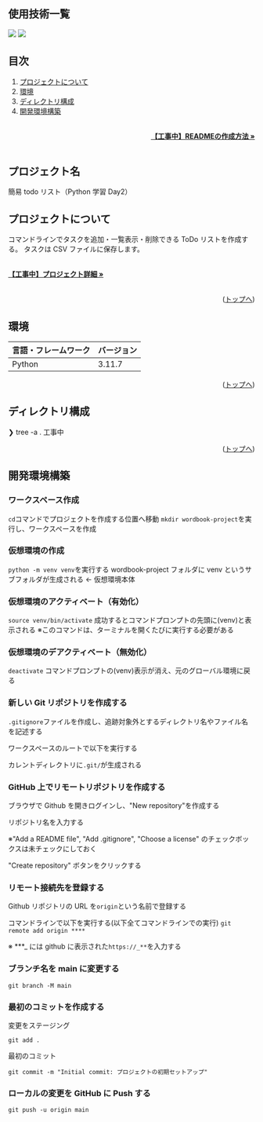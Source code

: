 <div id="top"></div>

## 使用技術一覧

<!-- シールド一覧 -->
<!-- 該当するプロジェクトの中から任意のものを選ぶ-->
<p style="display: inline">
  <!-- バックエンドのフレームワーク一覧 -->
  <img src="https://img.shields.io/badge/-Django-092E20.svg?logo=django&style=for-the-badge">
  <!-- バックエンドの言語一覧 -->
  <img src="https://img.shields.io/badge/-Python-F2C63C.svg?logo=python&style=for-the-badge">
</p>

## 目次

1. [プロジェクトについて](#プロジェクトについて)
2. [環境](#環境)
3. [ディレクトリ構成](#ディレクトリ構成)
4. [開発環境構築](#開発環境構築)

<!-- READMEの作成方法のドキュメントのリンク -->
<br />
<div align="right">
    <a href="READMEの作成方法のリンク"><strong>【工事中】READMEの作成方法 »</strong></a>
</div>
<br />
<!-- プロジェクト名を記載 -->

## プロジェクト名

簡易 todo リスト（Python 学習 Day2）

<!-- プロジェクトについて -->

## プロジェクトについて

コマンドラインでタスクを追加・一覧表示・削除できる ToDo リストを作成する。
タスクは CSV ファイルに保存します。

<!-- プロジェクトの概要を記載 -->

  <p align="left">
    <br />
    <!-- プロジェクト詳細にBacklogのWikiのリンク -->
    <a href="Backlogのwikiリンク"><strong>【工事中】プロジェクト詳細 »</strong></a>
    <br />
    <br />

<p align="right">(<a href="#top">トップへ</a>)</p>

## 環境

<!-- 言語、フレームワーク、ミドルウェア、インフラの一覧とバージョンを記載 -->

| 言語・フレームワーク | バージョン |
| -------------------- | ---------- |
| Python               | 3.11.7     |

<p align="right">(<a href="#top">トップへ</a>)</p>

## ディレクトリ構成

<!-- Treeコマンドを使ってディレクトリ構成を記載 -->

❯ tree -a
.
工事中

<p align="right">(<a href="#top">トップへ</a>)</p>

## 開発環境構築

<!-- コンテナの作成方法、パッケージのインストール方法など、開発環境構築に必要な情報を記載 -->

### ワークスペース作成

`cd`コマンドでプロジェクトを作成する位置へ移動
`mkdir wordbook-project`を実行し、ワークスペースを作成

### 仮想環境の作成

`python -m venv venv`を実行する
wordbook-project フォルダに venv というサブフォルダが生成される ← 仮想環境本体

### 仮想環境のアクティベート（有効化）

`source venv/bin/activate`
成功するとコマンドプロンプトの先頭に(venv)と表示される
※このコマンドは、ターミナルを開くたびに実行する必要がある

### 仮想環境のデアクティベート（無効化）

`deactivate`
コマンドプロンプトの(venv)表示が消え、元のグローバル環境に戻る

### 新しい Git リポジトリを作成する

`.gitignore`ファイルを作成し、追跡対象外とするディレクトリ名やファイル名を記述する

ワークスペースのルートで以下を実行する

カレントディレクトリに`.git/`が生成される

### GitHub 上でリモートリポジトリを作成する

ブラウザで Github を開きログインし、"New repository"を作成する

リポジトリ名を入力する

※"Add a README file", "Add .gitignore", "Choose a license" のチェックボックスは未チェックにしておく

"Create repository" ボタンをクリックする

### リモート接続先を登録する

Github リポジトリの URL を`origin`という名前で登録する

コマンドラインで以下を実行する(以下全てコマンドラインでの実行)
`git remote add origin ****`

※ \***_ には github に表示された`https://_**`を入力する

### ブランチ名を main に変更する

`git branch -M main`

### 最初のコミットを作成する

変更をステージング

`git add .`

最初のコミット

`git commit -m "Initial commit: プロジェクトの初期セットアップ"`

### ローカルの変更を GitHub に Push する

`git push -u origin main`
